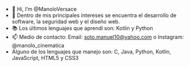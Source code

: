 - 👋 Hi, I’m @ManoloVersace
- 👀 Dentro de mis principales intereses se encuentra el desarrollo de software, la seguridad web y el diseño web. 
- 📚 Los últimos lenguajes que aprendí son: Kotlin y Python 
- 📫 Medio de contacto: Email: soto.manuel10@yahoo.com o Instagram: @manolo_cinematica
- Alguno de los lenguajes que manejo son: C, Java, Python, Kotlin, JavaScript, HTML5 y CSS3 
